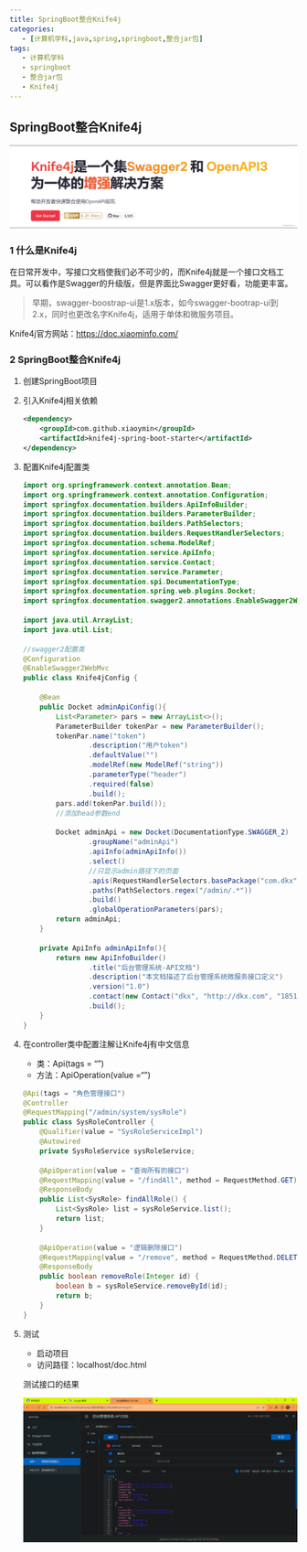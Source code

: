 ```yaml
---
title: SpringBoot整合Knife4j
categories:
   - [计算机学科,java,spring,springboot,整合jar包]
tags:
   - 计算机学科
   - springboot
   - 整合jar包
   - Knife4j
---
```


## SpringBoot整合Knife4j

![image-20230904123933493](https://raw.githubusercontent.com/PigPigLetsGo/imeages/master/202309041239609.png)

### 1 什么是Knife4j

在日常开发中，写接口文档使我们必不可少的，而Knife4j就是一个接口文档工具。可以看作是Swagger的升级版，但是界面比Swagger更好看，功能更丰富。

>  早期，swagger-boostrap-ui是1.x版本，如今swagger-bootrap-ui到2.x，同时也更改名字Knife4j，适用于单体和微服务项目。

Knife4j官方网站：https://doc.xiaominfo.com/

### 2 SpringBoot整合Knife4j

1.  创建SpringBoot项目

2.  引入Knife4j相关依赖

    ```xml
    <dependency>
        <groupId>com.github.xiaoymin</groupId>
        <artifactId>knife4j-spring-boot-starter</artifactId>
    </dependency>
    ```

3.  配置Knife4j配置类

    ```java
    import org.springframework.context.annotation.Bean;
    import org.springframework.context.annotation.Configuration;
    import springfox.documentation.builders.ApiInfoBuilder;
    import springfox.documentation.builders.ParameterBuilder;
    import springfox.documentation.builders.PathSelectors;
    import springfox.documentation.builders.RequestHandlerSelectors;
    import springfox.documentation.schema.ModelRef;
    import springfox.documentation.service.ApiInfo;
    import springfox.documentation.service.Contact;
    import springfox.documentation.service.Parameter;
    import springfox.documentation.spi.DocumentationType;
    import springfox.documentation.spring.web.plugins.Docket;
    import springfox.documentation.swagger2.annotations.EnableSwagger2WebMvc;
    
    import java.util.ArrayList;
    import java.util.List;
    
    //swagger2配置类
    @Configuration
    @EnableSwagger2WebMvc
    public class Knife4jConfig {
    
        @Bean
        public Docket adminApiConfig(){
            List<Parameter> pars = new ArrayList<>();
            ParameterBuilder tokenPar = new ParameterBuilder();
            tokenPar.name("token")
                    .description("用户token")
                    .defaultValue("")
                    .modelRef(new ModelRef("string"))
                    .parameterType("header")
                    .required(false)
                    .build();
            pars.add(tokenPar.build());
            //添加head参数end
    
            Docket adminApi = new Docket(DocumentationType.SWAGGER_2)
                    .groupName("adminApi")
                    .apiInfo(adminApiInfo())
                    .select()
                    //只显示admin路径下的页面
                    .apis(RequestHandlerSelectors.basePackage("com.dkx"))
                    .paths(PathSelectors.regex("/admin/.*"))
                    .build()
                    .globalOperationParameters(pars);
            return adminApi;
        }
    
        private ApiInfo adminApiInfo(){
            return new ApiInfoBuilder()
                    .title("后台管理系统-API文档")
                    .description("本文档描述了后台管理系统微服务接口定义")
                    .version("1.0")
                    .contact(new Contact("dkx", "http://dkx.com", "1851644015@qq.com"))
                    .build();
        }
    }
    ```

4.  在controller类中配置注解让Knife4j有中文信息

    -  类：Api(tags = “”)
    -  方法：ApiOperation(value =“”)

    ```java
    @Api(tags = "角色管理接口")
    @Controller
    @RequestMapping("/admin/system/sysRole")
    public class SysRoleController {
        @Qualifier(value = "SysRoleServiceImpl")
        @Autowired
        private SysRoleService sysRoleService;
    
        @ApiOperation(value = "查询所有的接口")
        @RequestMapping(value = "/findAll", method = RequestMethod.GET)
        @ResponseBody
        public List<SysRole> findAllRole() {
            List<SysRole> list = sysRoleService.list();
            return list;
        }
    
        @ApiOperation(value = "逻辑删除接口")
        @RequestMapping(value = "/remove", method = RequestMethod.DELETE)
        @ResponseBody
        public boolean removeRole(Integer id) {
            boolean b = sysRoleService.removeById(id);
            return b;
        }
    }
    ```

5.  测试

    -  启动项目
    -  访问路径：localhost/doc.html
    
    测试接口的结果
    
    ![image-20230904141115698](https://raw.githubusercontent.com/PigPigLetsGo/imeages/master/202309041411539.png)